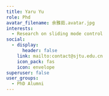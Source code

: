 ```yaml
---
title: Yaru Yu
role: Phd
avatar_filename: 余雅茹.avatar.jpg
interests:
  - Research on sliding mode control 
social:
  - display:
      header: false
    link: mailto:contact@sjtu.edu.cn
    icon_pack: fas
    icon: envelope
superuser: false
user_groups:
  - PhD Alumni
---
```

